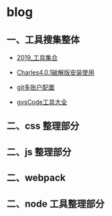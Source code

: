# blog

## 一、工具搜集整体

 - [2019_工具集合](./2019_工具集合.MD)

 - [Charles4.0.1破解版安装使用](./Charles4.0.1.md)

 - [git多账户配置](./git多账户配置.md)

 - [gvsCode工具大全](./gvsCode工具大全.md)

## 二、css 整理部分


## 二、js 整理部分


## 二、webpack


## 二、node 工具整理部分

